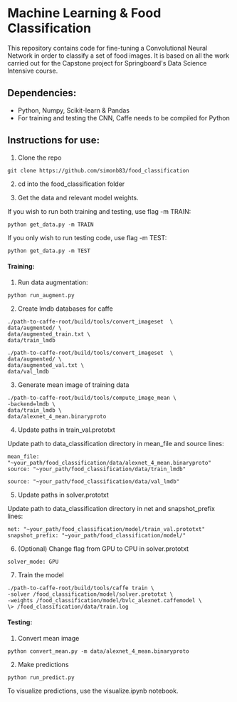 # Machine Learning & Food Classification

This repository contains code for fine-tuning a Convolutional Neural Network in order to classify a set of food images. It is based on all the work carried out for the Capstone project for Springboard's Data Science Intensive course. 

## Dependencies:

- Python, Numpy, Scikit-learn & Pandas
- For training and testing the CNN, Caffe needs to be compiled for Python

## Instructions for use:

1. Clone the repo 

~~~~
git clone https://github.com/simonb83/food_classification
~~~~

2. cd into the food_classification folder

3. Get the data and relevant model weights. 
 
If you wish to run both training and testing, use flag -m TRAIN:

~~~~
python get_data.py -m TRAIN
~~~~

If you only wish to run testing code, use flag -m TEST:

~~~~
python get_data.py -m TEST
~~~~

#### Training:

1. Run data augmentation:

~~~~
python run_augment.py
~~~~

2. Create lmdb databases for caffe

~~~~
./path-to-caffe-root/build/tools/convert_imageset  \
data/augmented/ \
data/augmented_train.txt \
data/train_lmdb

./path-to-caffe-root/build/tools/convert_imageset  \
data/augmented/ \
data/augmented_val.txt \
data/val_lmdb
~~~~

3. Generate mean image of training data

~~~~
./path-to-caffe-root/build/tools/compute_image_mean \
-backend=lmdb \
data/train_lmdb \
data/alexnet_4_mean.binaryproto
~~~~

4. Update paths in train_val.prototxt

Update path to data_classification directory in mean_file and source lines:

~~~~
mean_file: "~your_path/food_classification/data/alexnet_4_mean.binaryproto"
source: "~your_path/food_classification/data/train_lmdb"

source: "~your_path/food_classification/data/val_lmdb"
~~~~

5. Update paths in solver.prototxt

Update path to data_classification directory in net and snapshot_prefix lines:

~~~~
net: "~your_path/food_classification/model/train_val.prototxt"
snapshot_prefix: "~your_path/food_classification/model/"
~~~~

6. (Optional) Change flag from GPU to CPU in solver.prototxt
~~~~
solver_mode: GPU
~~~~

7. Train the model

~~~~
./path-to-caffe-root/build/tools/caffe train \
-solver /food_classification/model/solver.prototxt \
-weights /food_classification/model/bvlc_alexnet.caffemodel \
\> /food_classification/data/train.log
~~~~


#### Testing:

1. Convert mean image

~~~~
python convert_mean.py -m data/alexnet_4_mean.binaryproto
~~~~

2. Make predictions

~~~~
python run_predict.py
~~~~

To visualize predictions, use the visualize.ipynb notebook.
